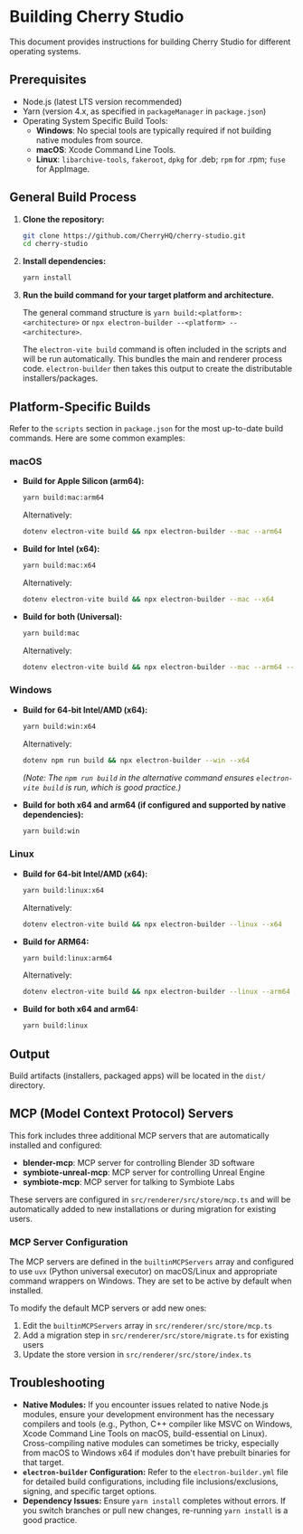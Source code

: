 # Building Cherry Studio

This document provides instructions for building Cherry Studio for different operating systems.

## Prerequisites

- Node.js (latest LTS version recommended)
- Yarn (version 4.x, as specified in `packageManager` in `package.json`)
- Operating System Specific Build Tools:
    - **Windows**: No special tools are typically required if not building native modules from source.
    - **macOS**: Xcode Command Line Tools.
    - **Linux**: `libarchive-tools`, `fakeroot`, `dpkg` for .deb; `rpm` for .rpm; `fuse` for AppImage.

## General Build Process

1.  **Clone the repository:**
    ```bash
    git clone https://github.com/CherryHQ/cherry-studio.git
    cd cherry-studio
    ```

2.  **Install dependencies:**
    ```bash
    yarn install
    ```

3.  **Run the build command for your target platform and architecture.**

    The general command structure is `yarn build:<platform>:<architecture>` or `npx electron-builder --<platform> --<architecture>`.

    The `electron-vite build` command is often included in the scripts and will be run automatically. This bundles the main and renderer process code. `electron-builder` then takes this output to create the distributable installers/packages.

## Platform-Specific Builds

Refer to the `scripts` section in `package.json` for the most up-to-date build commands. Here are some common examples:

### macOS

-   **Build for Apple Silicon (arm64):**
    ```bash
    yarn build:mac:arm64
    ```
    Alternatively:
    ```bash
    dotenv electron-vite build && npx electron-builder --mac --arm64
    ```

-   **Build for Intel (x64):**
    ```bash
    yarn build:mac:x64
    ```
    Alternatively:
    ```bash
    dotenv electron-vite build && npx electron-builder --mac --x64
    ```

-   **Build for both (Universal):**
    ```bash
    yarn build:mac
    ```
    Alternatively:
    ```bash
    dotenv electron-vite build && npx electron-builder --mac --arm64 --x64
    ```

### Windows

-   **Build for 64-bit Intel/AMD (x64):**
    ```bash
    yarn build:win:x64
    ```
    Alternatively:
    ```bash
    dotenv npm run build && npx electron-builder --win --x64
    ```
    *(Note: The `npm run build` in the alternative command ensures `electron-vite build` is run, which is good practice.)*


-   **Build for both x64 and arm64 (if configured and supported by native dependencies):**
    ```bash
    yarn build:win
    ```

### Linux

-   **Build for 64-bit Intel/AMD (x64):**
    ```bash
    yarn build:linux:x64
    ```
    Alternatively:
    ```bash
    dotenv electron-vite build && npx electron-builder --linux --x64
    ```

-   **Build for ARM64:**
    ```bash
    yarn build:linux:arm64
    ```
    Alternatively:
    ```bash
    dotenv electron-vite build && npx electron-builder --linux --arm64
    ```

-   **Build for both x64 and arm64:**
    ```bash
    yarn build:linux
    ```

## Output

Build artifacts (installers, packaged apps) will be located in the `dist/` directory.

## MCP (Model Context Protocol) Servers

This fork includes three additional MCP servers that are automatically installed and configured:

- **blender-mcp**: MCP server for controlling Blender 3D software
- **symbiote-unreal-mcp**: MCP server for controlling Unreal Engine
- **symbiote-mcp**: MCP server for talking to Symbiote Labs

These servers are configured in `src/renderer/src/store/mcp.ts` and will be automatically added to new installations or during migration for existing users.

### MCP Server Configuration

The MCP servers are defined in the `builtinMCPServers` array and configured to use `uvx` (Python universal executor) on macOS/Linux and appropriate command wrappers on Windows. They are set to be active by default when installed.

To modify the default MCP servers or add new ones:
1. Edit the `builtinMCPServers` array in `src/renderer/src/store/mcp.ts`
2. Add a migration step in `src/renderer/src/store/migrate.ts` for existing users
3. Update the store version in `src/renderer/src/store/index.ts`

## Troubleshooting

-   **Native Modules:** If you encounter issues related to native Node.js modules, ensure your development environment has the necessary compilers and tools (e.g., Python, C++ compiler like MSVC on Windows, Xcode Command Line Tools on macOS, build-essential on Linux). Cross-compiling native modules can sometimes be tricky, especially from macOS to Windows x64 if modules don't have prebuilt binaries for that target.
-   **`electron-builder` Configuration:** Refer to the `electron-builder.yml` file for detailed build configurations, including file inclusions/exclusions, signing, and specific target options.
-   **Dependency Issues:** Ensure `yarn install` completes without errors. If you switch branches or pull new changes, re-running `yarn install` is a good practice.
